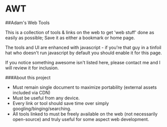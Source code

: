 # AWT
##Adam's Web Tools

This is a collection of tools & links on the web to get 'web stuff' done as easily as possible; Save it as either a bookmark or home page.

The tools and UI are enhanced with javascript - if you're that guy in a tinfoil hat who doesn't run javascript by default you should enable it for this page.

If you notice something awesome isn't listed here, please contact me and I will review it for inclusion.

###About this project
- Must remain single document to maximize portability (external assets included via CDN)
- Must be useful from any device.
- Every link or tool should save time over simply googling/binging/searching.
- All tools linked to must be freely available on the web (not necessarily open-source) and truly useful for some aspect web development. 